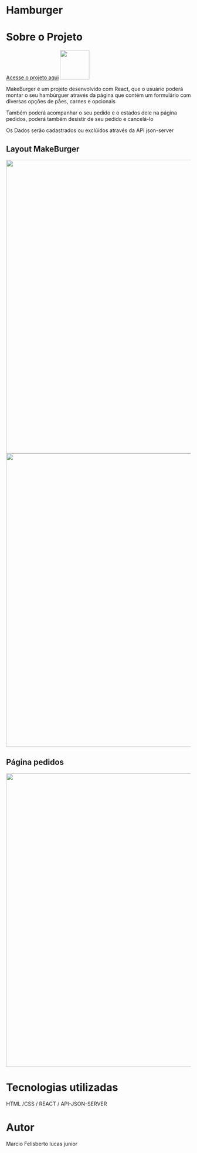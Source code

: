 # Hamburger
 
<h1>Sobre  o  Projeto   </h1>

<a href="https://hamburger-seven.vercel.app/" />Acesse o projeto aqui</a>
<a href="https://github.com/marciolucasjunior/MakeBurger/blob/main/LICENSE"><img src="https://user-images.githubusercontent.com/109992150/211327592-53df9889-77d2-4d5d-acc8-429675954564.svg" width="80px" /></a>

<p>MakeBurger é um projeto desenvolvido com React, que o usuário poderá montar o seu hambúrguer através da página que contém um formulário com diversas opções de pães, carnes e opcionais</p>
<p>Também poderá acompanhar o seu pedido e o estados dele na página pedidos, poderá também desistir de seu pedido e cancelá-lo</p>
<p> Os Dados serão cadastrados ou exclúidos através da API json-server</p>

<h2>Layout MakeBurger </h2>
<div>
<img src="https://user-images.githubusercontent.com/109992150/210823328-e5d9b019-5262-4545-ac49-b59bb616fe48.png"  width="800px" /><img src="https://user-images.githubusercontent.com/109992150/210823800-c7911b0f-54ee-4b95-b895-fa740d70711e.png"  width="800px" /> 
</div>
<h2>Página pedidos </h2>
<img src="https://user-images.githubusercontent.com/109992150/210836009-e4f21fb2-7b62-419f-88e6-1bb2426a2630.png"  width="800px" /> 


<h1>Tecnologias utilizadas </h1>
 HTML /CSS / REACT / API-JSON-SERVER
 
 <h1>Autor</h1>
 Marcio Felisberto lucas junior
